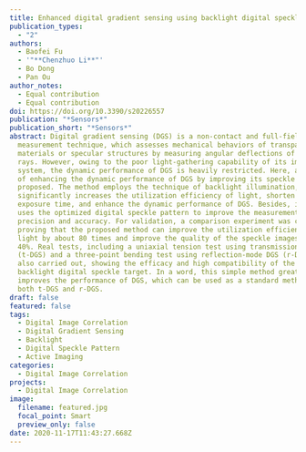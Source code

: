 ```yaml
---
title: Enhanced digital gradient sensing using backlight digital speckle target
publication_types:
  - "2"
authors:
  - Baofei Fu
  - '"**Chenzhuo Li**"'
  - Bo Dong
  - Pan Ou
author_notes:
  - Equal contribution
  - Equal contribution
doi: https://doi.org/10.3390/s20226557
publication: "*Sensors*"
publication_short: "*Sensors*"
abstract: Digital gradient sensing (DGS) is a non-contact and full-field optical
  measurement technique, which assesses mechanical behaviors of transparent
  materials or specular structures by measuring angular deflections of light
  rays. However, owing to the poor light-gathering capability of its imaging
  system, the dynamic performance of DGS is heavily restricted. Here, a method
  of enhancing the dynamic performance of DGS by improving its speckle target is
  proposed. The method employs the technique of backlight illumination, which
  significantly increases the utilization efficiency of light, shorten the
  exposure time, and enhance the dynamic performance of DGS. Besides, it also
  uses the optimized digital speckle pattern to improve the measurement
  precision and accuracy. For validation, a comparison experiment was conducted,
  proving that the proposed method can improve the utilization efficiency of
  light by about 80 times and improve the quality of the speckle images by about
  40%. Real tests, including a uniaxial tension test using transmission-mode DGS
  (t-DGS) and a three-point bending test using reflection-mode DGS (r-DGS), were
  also carried out, showing the efficacy and high compatibility of the proposed
  backlight digital speckle target. In a word, this simple method greatly
  improves the performance of DGS, which can be used as a standard method in
  both t-DGS and r-DGS.
draft: false
featured: false
tags:
  - Digital Image Correlation
  - Digital Gradient Sensing
  - Backlight
  - Digital Speckle Pattern
  - Active Imaging
categories:
  - Digital Image Correlation
projects:
  - Digital Image Correlation
image:
  filename: featured.jpg
  focal_point: Smart
  preview_only: false
date: 2020-11-17T11:43:27.668Z
---
```

